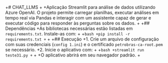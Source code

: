 +# CHAT_LLMS
+
+Aplicação Streamlit para análise de dados utilizando Azure OpenAI. O projeto permite carregar planilhas, executar análises em tempo real via Pandas e interagir com um assistente capaz de gerar e executar código para responder às perguntas sobre os dados.
+
+## Dependências
+As bibliotecas necessárias estão listadas em `requirements.txt`. Instale-as com:
+
+```bash
+pip install -r requirements.txt
+```
+
+## Execução
+1. Crie um arquivo de configuração com suas credenciais (`config 1.ini`) e o certificado `petrobras-ca-root.pem` se necessário.
+2. Inicie o aplicativo com:
+
+```bash
+streamlit run teste31.py
+```
+
+O aplicativo abrirá em seu navegador padrão.
+
